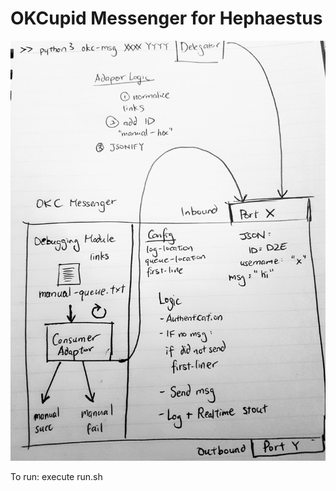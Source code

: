 # OKCupid Messenger for Hephaestus

![Alt text](/documentation/high-level-design.jpg?raw=true "High-level Design")

To run: execute run.sh
